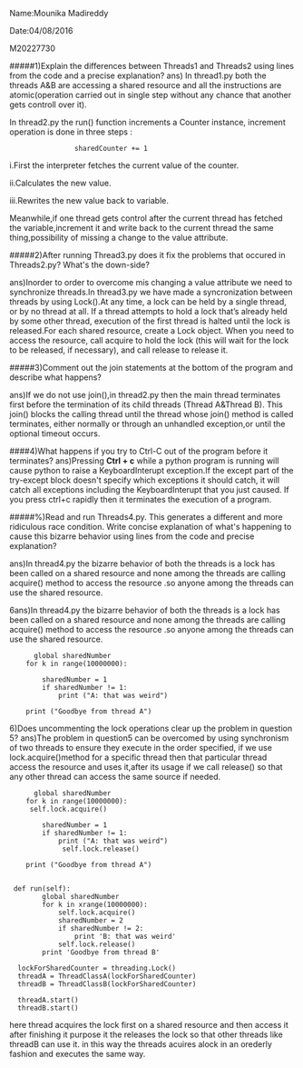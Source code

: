 Name:Mounika Madireddy

Date:04/08/2016

M20227730

#####1)Explain the differences between Threads1 and Threads2 using lines from the code and a precise explanation?
ans) In thread1.py both the threads A&B are accessing a shared  resource and all the instructions are atomic(operation carried out in single step without any chance that another gets controll over it). 

In thread2.py  the run() function increments a Counter instance, increment operation is done in three steps :
                          
                    sharedCounter += 1

i.First the interpreter fetches the current value of the counter.

ii.Calculates the new value.

iii.Rewrites the new value back to variable.

Meanwhile,if one thread gets control after the current thread has fetched the variable,increment it and write back to the current thread the same thing,possibility of missing a change to the value attribute.

#####2)After running Thread3.py does it fix the problems that occured in Threads2.py? What's the down-side?

ans)Inorder to order to overcome mis changing a value attribute we need to synchronize threads.In thread3.py we have made a syncronization between threads by using Lock().At any time, a lock can be held by a single thread, or by no thread at all. If a thread attempts to hold a lock that’s already held by some other thread, execution of the first thread is halted until the lock is released.For each shared resource, create a Lock object. When you need to access the resource, call acquire to hold the lock (this will wait for the lock to be released, if necessary), and call release to release it.

#####3)Comment out the join statements at the bottom of the program and describe what happens?

ans)If we do not use join(),in thread2.py then the main thread terminates first before the termination of its child threads (Thread A&Thread B). This join() blocks the calling thread until the thread whose join() method is called terminates, either normally or through an unhandled exception,or until the optional timeout occurs.

####4)What happens if you try to Ctrl-C out of the program before it terminates?
ans)Pressing **Ctrl + c** while a python program is running will cause python to raise a KeyboardInterupt exception.If the except part of the try-except block doesn't specify which exceptions it should catch, it will catch all exceptions including the KeyboardInterupt that you just caused. If you press ctrl+c rapidly then it terminates the execution of a program.

#####%)Read and run Threads4.py. This generates a different and more ridiculous race condition. Write concise explanation of what's happening to cause this bizarre behavior using lines from the code and precise explanation?

ans)In thread4.py the bizarre behavior of both the threads is a lock has been called on a shared resource and none among the threads are calling acquire() method to access the resource .so anyone among the threads can use the shared resource.



6ans)In thread4.py the bizarre behavior of both the threads is a lock has been called on a shared resource and none among the threads are calling acquire() method to access the resource .so anyone among the threads can use the shared resource.

          global sharedNumber
        for k in range(10000000):
          
            sharedNumber = 1
            if sharedNumber != 1:
                print ("A: that was weird")
            
        print ("Goodbye from thread A")

6)Does uncommenting the lock operations clear up the problem in question 5?
ans)The problem in question5 can be overcomed by using synchronism of two threads to ensure they execute in the order specified,  if we use lock.acquire()method for a specific thread then that particular thread access the resource and uses it,after its usage if we call release() so that any other thread can access the same source if needed.


          global sharedNumber
        for k in range(10000000):
         self.lock.acquire()
          
            sharedNumber = 1
            if sharedNumber != 1:
                print ("A: that was weird")
                 self.lock.release()
            
        print ("Goodbye from thread A")

 
     def run(self):
            global sharedNumber
            for k in xrange(10000000):
                self.lock.acquire()
                sharedNumber = 2
                if sharedNumber != 2:
                    print 'B: that was weird'
                self.lock.release()
            print 'Goodbye from thread B'
        
      lockForSharedCounter = threading.Lock()
      threadA = ThreadClassA(lockForSharedCounter)
      threadB = ThreadClassB(lockForSharedCounter)

      threadA.start()
      threadB.start()

here thread acquires the lock first on a shared resource and then access it after finishing it purpose it the releases the lock so that other threads like threadB can use it.
in this way the threads acuires alock in an orederly fashion and executes the same way.
